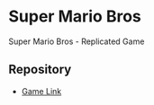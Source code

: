 # Super Mario Bros
Super Mario Bros - Replicated Game

## Repository
- [Game Link](https://github.com/maldonadoq/super-mario)
